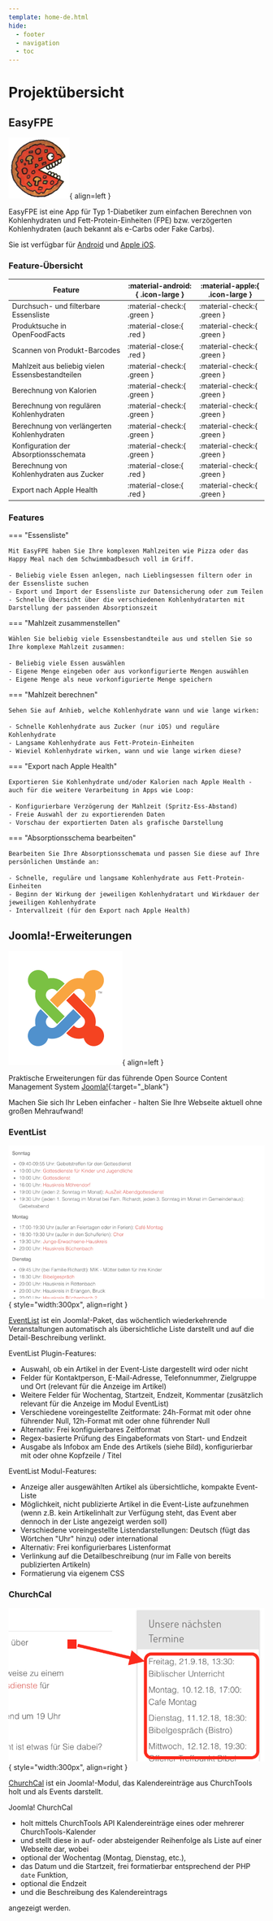 ```yaml
---
template: home-de.html
hide:
  - footer
  - navigation
  - toc
---
```

# Projektübersicht

## EasyFPE

![EasyFPE-App-Icon](assets/images/pizza_small.png){ align=left }

EasyFPE ist eine App für Typ 1-Diabetiker zum einfachen Berechnen von Kohlenhydraten und Fett-Protein-Einheiten (FPE) bzw. verzögerten Kohlenhydraten (auch bekannt als e-Carbs oder Fake Carbs).

Sie ist verfügbar für [Android](https://www.rueth.info/Android-EasyFPU/de) und [Apple iOS](https://www.rueth.info/iOS-EasyFPU/de).

### Feature-Übersicht

| Feature                                           | :material-android:{ .icon-large } | :material-apple:{ .icon-large }   |
| ------------------------------------------------- | --------------------------------- | --------------------------------- |  
| Durchsuch- und filterbare Essensliste             | :material-check:{ .green }        | :material-check:{ .green }        |
| Produktsuche in OpenFoodFacts                     | :material-close:{ .red }          | :material-check:{ .green }        |
| Scannen von Produkt-Barcodes                      | :material-close:{ .red }          | :material-check:{ .green }        |
| Mahlzeit aus beliebig vielen Essensbestandteilen  | :material-check:{ .green }        | :material-check:{ .green }        |
| Berechnung von Kalorien                           | :material-check:{ .green }        | :material-check:{ .green }        |
| Berechnung von regulären Kohlenhydraten           | :material-check:{ .green }        | :material-check:{ .green }        |
| Berechnung von verlängerten Kohlenhydraten        | :material-check:{ .green }        | :material-check:{ .green }        |
| Konfiguration der Absorptionsschemata             | :material-check:{ .green }        | :material-check:{ .green }        |
| Berechnung von Kohlenhydraten aus Zucker          | :material-close:{ .red }          | :material-check:{ .green }        |
| Export nach Apple Health                          | :material-close:{ .red }          | :material-check:{ .green }        |

### Features

=== "Essensliste"

    Mit EasyFPE haben Sie Ihre komplexen Mahlzeiten wie Pizza oder das Happy Meal nach dem Schwimmbadbesuch voll im Griff.

    - Beliebig viele Essen anlegen, nach Lieblingsessen filtern oder in der Essensliste suchen
    - Export und Import der Essensliste zur Datensicherung oder zum Teilen
    - Schnelle Übersicht über die verschiedenen Kohlenhydratarten mit Darstellung der passenden Absorptionszeit

=== "Mahlzeit zusammenstellen"

    Wählen Sie beliebig viele Essensbestandteile aus und stellen Sie so Ihre komplexe Mahlzeit zusammen:

    - Beliebig viele Essen auswählen
    - Eigene Menge eingeben oder aus vorkonfigurierte Mengen auswählen
    - Eigene Menge als neue vorkonfigurierte Menge speichern

=== "Mahlzeit berechnen"

    Sehen Sie auf Anhieb, welche Kohlenhydrate wann und wie lange wirken:

    - Schnelle Kohlenhydrate aus Zucker (nur iOS) und reguläre Kohlenhydrate
    - Langsame Kohlenhydrate aus Fett-Protein-Einheiten
    - Wieviel Kohlenhydrate wirken, wann und wie lange wirken diese?

=== "Export nach Apple Health"

    Exportieren Sie Kohlenhydrate und/oder Kalorien nach Apple Health - auch für die weitere Verarbeitung in Apps wie Loop:

    - Konfigurierbare Verzögerung der Mahlzeit (Spritz-Ess-Abstand)
    - Freie Auswahl der zu exportierenden Daten
    - Vorschau der exportierten Daten als grafische Darstellung

=== "Absorptionsschema bearbeiten"

    Bearbeiten Sie Ihre Absorptionsschemata und passen Sie diese auf Ihre persönlichen Umstände an:

    - Schnelle, reguläre und langsame Kohlenhydrate aus Fett-Protein-Einheiten
    - Beginn der Wirkung der jeweiligen Kohlenhydratart und Wirkdauer der jeweiligen Kohlenhydrate
    - Intervallzeit (für den Export nach Apple Health)

## Joomla!-Erweiterungen

![Joomla!-Logo](assets/images/Joomla-flat-logo-en.png){ align=left }

Praktische Erweiterungen für das führende Open Source Content Management System [Joomla!](https://www.joomla.org){:target="_blank"}

Machen Sie sich Ihr Leben einfacher - halten Sie Ihre Webseite aktuell ohne großen Mehraufwand!

### EventList

![EventList-Screenshot](assets/images/Portfolio_EventList.png){ style="width:300px", align=right }

[EventList](https://www.rueth.info/joomla4-eventlist/de) ist ein Joomla!-Paket, das wöchentlich wiederkehrende Veranstaltungen automatisch als übersichtliche Liste darstellt und auf die Detail-Beschreibung verlinkt.

EventList Plugin-Features:

- Auswahl, ob ein Artikel in der Event-Liste dargestellt wird oder nicht
- Felder für Kontaktperson, E-Mail-Adresse, Telefonnummer, Zielgruppe und Ort (relevant für die Anzeige im Artikel)
- Weitere Felder für Wochentag, Startzeit, Endzeit, Kommentar (zusätzlich relevant für die Anzeige im Modul EventList)
- Verschiedene voreingestellte Zeitformate: 24h-Format mit oder ohne führender Null, 12h-Format mit oder ohne führender Null
- Alternativ: Frei konfiguierbares Zeitformat
- Regex-basierte Prüfung des Eingabeformats von Start- und Endzeit
- Ausgabe als Infobox am Ende des Artikels (siehe Bild), konfigurierbar mit oder ohne Kopfzeile / Titel

EventList Modul-Features:

- Anzeige aller ausgewählten Artikel als übersichtliche, kompakte Event-Liste
- Möglichkeit, nicht publizierte Artikel in die Event-Liste aufzunehmen (wenn z.B. kein Artikelinhalt zur Verfügung steht, das Event aber dennoch in der Liste angezeigt werden soll)
- Verschiedene voreingestellte Listendarstellungen: Deutsch (fügt das Wörtchen "Uhr" hinzu) oder international
- Alternativ: Frei konfigurierbares Listenformat
- Verlinkung auf die Detailbeschreibung (nur im Falle von bereits publizierten Artikeln)
- Formatierung via eigenem CSS

### ChurchCal

![ChruchCal-Screenshot](assets/images/Portfolio_ChurchCal.png){ style="width:300px", align=right }

[ChurchCal](https://www.rueth.info/joomla-churchcal/de) ist ein Joomla!-Modul, das Kalendereinträge aus ChurchTools holt und als Events darstellt.

Joomla! ChurchCal

- holt mittels ChurchTools API Kalendereinträge eines oder mehrerer ChurchTools-Kalender
- und stellt diese in auf- oder absteigender Reihenfolge als Liste auf einer Webseite dar, wobei
- optional der Wochentag (Montag, Dienstag, etc.),
- das Datum und die Startzeit, frei formatierbar entsprechend der PHP `date` Funktion,
- optional die Endzeit
- und die Beschreibung des Kalendereintrags

angezeigt werden.
